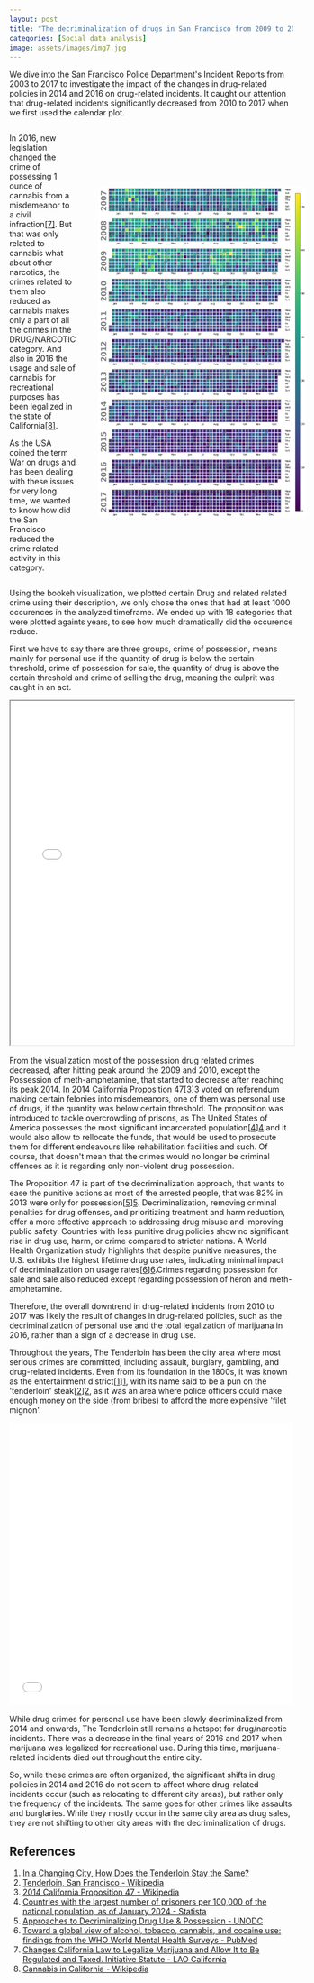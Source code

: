 ```yaml
---
layout: post
title: "The decriminalization of drugs in San Francisco from 2009 to 2017"
categories: [Social data analysis]
image: assets/images/img7.jpg
---
```


We dive into the San Francisco Police Department's Incident Reports from 2003 to 2017 to investigate the impact of the changes in drug-related policies in 2014 and 2016 on drug-related incidents. It caught our attention that drug-related incidents significantly decreased from 2010 to 2017 when we first used the calendar plot.

<div style="display:flex; justify-content: space-between; align-items: center;">
    <div style="padding-right:40px">
        <p>
        In 2016, new legislation changed the crime of possessing 1 ounce of cannabis from a misdemeanor to a civil infraction<a href="https://www.lao.ca.gov/ballot/2010/19_11_2010.pdf" target="_blank">[7]</a>. But that was only related to cannabis what about other narcotics, the crimes related to them also reduced as cannabis makes only a part of all the crimes in the DRUG/NARCOTIC category. And also in 2016 the usage and sale of cannabis for recreational purposes has been legalized in the state of California<a href="https://en.wikipedia.org/wiki/Cannabis_in_California" target="_blank">[8]</a>.
        </p>
        <p>
        As the USA coined the term War on drugs and has been dealing with these issues for very long time, we wanted to know how did the San Francisco reduced the crime related activity in this category.
        </p>
    </div>
    <div>
        <a href="/assets/images/calendar.png" data-lightbox="example-set" data-title="Drug-related incidents in San Francisco" id="your-custom-id">
            <img src="/assets/images/calendar.png" style="max-width: 370px;" alt="Calendar plot of drug-related incidents in San Francisco">
        </a>
    </div>
</div>

Using the bookeh visualization, we plotted certain Drug and related related crime using their description, we only chose the ones that had at least 1000 occurences in the analyzed timeframe. We ended up with 18 categories that were plotted againts years, to see how much dramatically did the occurence reduce.

First we have to say there are three groups, crime of possession, means mainly for personal use if the quantity of drug is below the certain threshold, crime of possession for sale, the quantity of drug is above the certain threshold and crime of selling the drug, meaning the culprit was caught in an act.

<iframe src="/assets/images/bokeh/bokeh.html" width="100%" height="610"></iframe>

From the visualization most of the possession drug related crimes decreased, after hitting peak around the 2009 and 2010, except the Possession of meth-amphetamine, that started to decrease after reaching its peak 2014. In 2014 California Proposition 47[[3]][3] voted on referendum making certain felonies into misdemeanors, one of them was personal use of drugs, if the quantity was below certain threshold. The proposition was introduced to tackle overcrowding of prisons, as The United States of America possesses the most significant incarcerated population[[4]][4] and it would also allow to rellocate the funds, that would be used to prosecute them for different endeavours like rehabilitation facilities and such. Of course, that doesn't mean that the crimes would no longer be criminal offences as it is regarding only non-violent drug possession.

The Proposition 47 is part of the decriminalization approach, that wants to ease the punitive actions as most of the arrested people, that was 82% in 2013 were only for possession[[5]][5]. Decriminalization, removing criminal penalties for drug offenses, and prioritizing treatment and harm reduction, offer a more effective approach to addressing drug misuse and improving public safety. Countries with less punitive drug policies show no significant rise in drug use, harm, or crime compared to stricter nations. A World Health Organization study highlights that despite punitive measures, the U.S. exhibits the highest lifetime drug use rates, indicating minimal impact of decriminalization on usage rates[[6]][6].Crimes regarding possession for sale and sale also reduced except regarding possession of heron and meth-amphetamine.

Therefore, the overall downtrend in drug-related incidents from 2010 to 2017 was likely the result of changes in drug-related policies, such as the decriminalization of personal use and the total legalization of marijuana in 2016, rather than a sign of a decrease in drug use.

Throughout the years, The Tenderloin has been the city area where most serious crimes are committed, including assault, burglary, gambling, and drug-related incidents. Even from its foundation in the 1800s, it was known as the entertainment district[[1]][1], with its name said to be a pun on the 'tenderloin' steak[[2]][2], as it was an area where police officers could make enough money on the side (from bribes) to afford the more expensive 'filet mignon'.

<iframe src="/assets/figures/drug_narcotic.html" width="100%" height="500" style="border:none"></iframe>

While drug crimes for personal use have been slowly decriminalized from 2014 and onwards, The Tenderloin still remains a hotspot for drug/narcotic incidents. There was a decrease in the final years of 2016 and 2017 when marijuana was legalized for recreational use. During this time, marijuana-related incidents died out throughout the entire city.

So, while these crimes are often organized, the significant shifts in drug policies in 2014 and 2016 do not seem to affect where drug-related incidents occur (such as relocating to different city areas), but rather only the frequency of the incidents. The same goes for other crimes like assaults and burglaries. While they mostly occur in the same city area as drug sales, they are not shifting to other city areas with the decriminalization of drugs.

[1]: https://www.kqed.org/news/11803642/in-a-changing-city-how-does-the-tenderloin-stay-the-same "In a Changing City, How Does the Tenderloin Stay the Same?"
[2]: https://en.wikipedia.org/wiki/Tenderloin,_San_Francisco "Tenderloin, San Francisco"
[3]: https://en.wikipedia.org/wiki/2014_California_Proposition_47 "2014 California Proposition 47"
[4]: https://www.statista.com/statistics/262962/countries-with-the-most-prisoners-per-100-000-inhabitants/ "Countries with the largest number of prisoners per 100,000 of the national population, as of January 2024"
[5]: https://www.unodc.org/documents/ungass2016/Contributions/Civil/DrugPolicyAlliance/DPA_Fact_Sheet_Approaches_to_Decriminalization_Feb2015_1.pdf "Approaches to Decriminalizing Drug Use & Possession"
[6]: https://pubmed.ncbi.nlm.nih.gov/18597549/ "Toward a global view of alcohol, tobacco, cannabis, and cocaine use: findings from the WHO World Mental Health Surveys"
[7]: https://www.lao.ca.gov/ballot/2010/19_11_2010.pdf "Changes California Law to Legalize Marijuana and Allow It to Be Regulated and Taxed. Initiative Statute"
[8]: https://en.wikipedia.org/wiki/Cannabis_in_California "Cannabis in California"

## References

1. [In a Changing City, How Does the Tenderloin Stay the Same?](https://www.kqed.org/news/11803642/in-a-changing-city-how-does-the-tenderloin-stay-the-same)
2. [Tenderloin, San Francisco - Wikipedia](https://en.wikipedia.org/wiki/Tenderloin,_San_Francisco)
3. [2014 California Proposition 47 - Wikipedia](https://en.wikipedia.org/wiki/2014_California_Proposition_47)
4. [Countries with the largest number of prisoners per 100,000 of the national population, as of January 2024 - Statista](https://www.statista.com/statistics/262962/countries-with-the-most-prisoners-per-100-000-inhabitants/)
5. [Approaches to Decriminalizing Drug Use & Possession - UNODC](https://www.unodc.org/documents/ungass2016/Contributions/Civil/DrugPolicyAlliance/DPA_Fact_Sheet_Approaches_to_Decriminalization_Feb2015_1.pdf)
6. [Toward a global view of alcohol, tobacco, cannabis, and cocaine use: findings from the WHO World Mental Health Surveys - PubMed](https://pubmed.ncbi.nlm.nih.gov/18597549/)
7. [Changes California Law to Legalize Marijuana and Allow It to Be Regulated and Taxed. Initiative Statute - LAO California](https://www.lao.ca.gov/ballot/2010/19_11_2010.pdf)
8. [Cannabis in California - Wikipedia](https://en.wikipedia.org/wiki/Cannabis_in_California)

